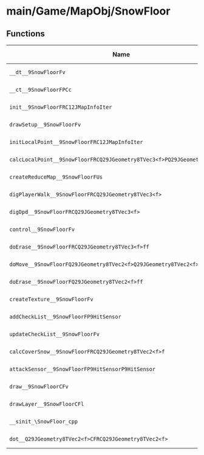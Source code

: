 # main/Game/MapObj/SnowFloor

## Functions

| Name | Address | Match % |
|------|---------|---------|
| `__dt__9SnowFloorFv` | `0x802296E8` | :x: (0.0%) |
| `__ct__9SnowFloorFPCc` | `0x80229744` | :x: (0.0%) |
| `init__9SnowFloorFRC12JMapInfoIter` | `0x80229790` | :x: (0.0%) |
| `drawSetup__9SnowFloorFv` | `0x80229A34` | :x: (0.0%) |
| `initLocalPoint__9SnowFloorFRC12JMapInfoIter` | `0x80229BDC` | :x: (0.0%) |
| `calcLocalPoint__9SnowFloorFRCQ29JGeometry8TVec3<f>PQ29JGeometry8TVec3<f>` | `0x80229CA8` | :x: (0.0%) |
| `createReduceMap__9SnowFloorFUs` | `0x80229DAC` | :x: (0.0%) |
| `digPlayerWalk__9SnowFloorFRCQ29JGeometry8TVec3<f>` | `0x80229FE0` | :x: (0.0%) |
| `digDpd__9SnowFloorFRCQ29JGeometry8TVec3<f>` | `0x8022A1A0` | :x: (0.0%) |
| `control__9SnowFloorFv` | `0x8022A2D4` | :x: (0.0%) |
| `doErase__9SnowFloorFRCQ29JGeometry8TVec3<f>ff` | `0x8022A63C` | :x: (0.0%) |
| `doMove__9SnowFloorFQ29JGeometry8TVec2<f>Q29JGeometry8TVec2<f>ff` | `0x8022A788` | :x: (0.0%) |
| `doErase__9SnowFloorFQ29JGeometry8TVec2<f>ff` | `0x8022ABA4` | :x: (0.0%) |
| `createTexture__9SnowFloorFv` | `0x8022ADDC` | :x: (0.0%) |
| `addCheckList__9SnowFloorFP9HitSensor` | `0x8022AEC8` | :x: (0.0%) |
| `updateCheckList__9SnowFloorFv` | `0x8022AF20` | :x: (0.0%) |
| `calcCoverSnow__9SnowFloorFRCQ29JGeometry8TVec2<f>f` | `0x8022B074` | :x: (0.0%) |
| `attackSensor__9SnowFloorFP9HitSensorP9HitSensor` | `0x8022B290` | :x: (0.0%) |
| `draw__9SnowFloorCFv` | `0x8022B3DC` | :x: (0.0%) |
| `drawLayer__9SnowFloorCFl` | `0x8022B59C` | :x: (0.0%) |
| `__sinit_\SnowFloor_cpp` | `0x8022B934` | :x: (0.0%) |
| `dot__Q29JGeometry8TVec2<f>CFRCQ29JGeometry8TVec2<f>` | `0x8022B948` | :x: (0.0%) |